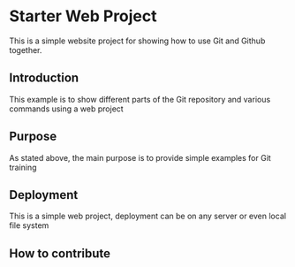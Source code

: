 # Starter Web Project

This is a simple website project for showing how to use Git and Github together.
## Introduction
This example is to show different parts of the Git repository and various commands using a web project
## Purpose
As stated above, the main purpose is to provide simple examples for Git training
## Deployment
This is a simple web project, deployment can be on any server or even local file system
## How to contribute


